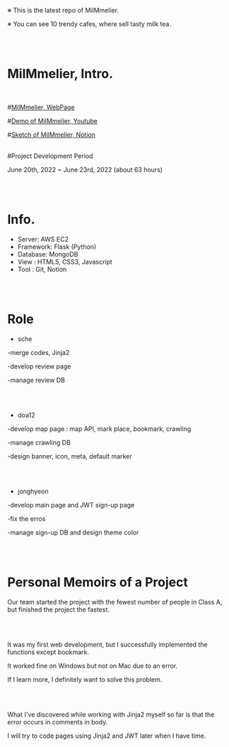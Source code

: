 ※ This is the latest repo of MilMmelier.

※ You can see 10 trendy cafes, where sell tasty milk tea.

<br/>
<br/>

# MilMmelier, Intro. 


<br/>

#[MilMmelier, WebPage](http://54.180.105.208/login)

#[Demo of MilMmelier, Youtube](https://www.youtube.com/watch?v=5FVSqzKxk8o)

#[Sketch of MilMmelier, Notion](https://www.notion.so/Chapter-1-7b453548af8341dc815f17033f44df72)
<br/>
<br/>

#Project Development Period

June 20th, 2022 ~ June 23rd, 2022 (about 63 hours)

<br/>
<br/>

# Info.

-   Server: AWS EC2 
-   Framework: Flask (Python)
-   Database: MongoDB
-   View : HTML5, CSS3, Javascript
-   Tool : Git, Notion

<br/>
<br/>

# Role

-   sche

  -merge codes, Jinja2
  
  -develop review page
  
  -manage review DB
  
<br/>
<br/>

-   doa12

-develop map page : map API, mark place, bookmark, crawling

-manage crawling DB

-design banner, icon, meta, default marker

<br/>
<br/>

-   jonghyeon

-develop main page and JWT sign-up page

-fix the erros

-manage sign-up DB and design theme color

<br/>
<br/>

# Personal Memoirs of a Project

Our team started the project with the fewest number of people in Class A, but finished the project the fastest.

<br/>
<br/>

It was my first web development, but I successfully implemented the functions except bookmark.

It worked fine on Windows but not on Mac due to an error.

If I learn more, I definitely want to solve this problem.

<br/>
<br/>

What I've discovered while working with Jinja2 myself so far is that the error occurs in comments in body.

I will try to code pages using Jinja2 and JWT later when I have time.
